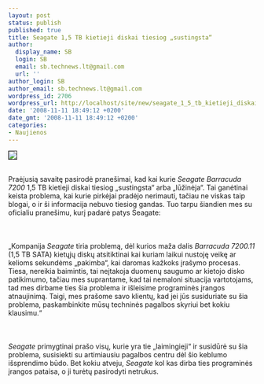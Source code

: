 ```yaml
---
layout: post
status: publish
published: true
title: Seagate 1,5 TB kietieji diskai tiesiog „sustingsta“
author:
  display_name: SB
  login: SB
  email: sb.technews.lt@gmail.com
  url: ''
author_login: SB
author_email: sb.technews.lt@gmail.com
wordpress_id: 2706
wordpress_url: http://localhost/site/new/seagate_1_5_tb_kietieji_diskai_tiesiog__sustingsta_/
date: '2008-11-11 18:49:12 +0200'
date_gmt: '2008-11-11 18:49:12 +0200'
categories:
- Naujienos
---
```

<div class="imgright"><img src="http://tbn0.google.com/images?q=tbn:ueJWWuyc8lrwfM:http://images.bit-tech.net/news_images/2007/06/seagate_hits_1tb_storage/article_img.jpg" border="1"></div>
<p><br>Praėjusią savaitę pasirodė pranešimai, kad kai kurie <i>Seagate Barracuda 7200</i> 1,5 TB kietieji diskai tiesiog „sustingsta“ arba „lūžinėja“. Tai ganėtinai keista problema, kai kurie pirkėjai pradėjo nerimauti, tačiau ne viskas taip blogai, o ir ši informacija nebuvo tiesiog gandas. Tuo tarpu šiandien mes su oficialiu pranešimu, kurį padarė patys Seagate:<br />
<br><br />
<br>„Kompanija <i>Seagate</i> tiria problemą, dėl kurios maža dalis <i>Barracuda 7200.11</i> (1,5 TB SATA) kietųjų diskų atsitiktinai kai kuriam laikui nustoję veikę ar kelioms sekundėms „pakimba“, kai daromas kažkoks įrašymo procesas. Tiesa, nereikia baimintis, tai neįtakoja duomenų saugumo ar kietojo disko patikimumo, tačiau mes suprantame, kad tai nemaloni situacija vartotojams, tad mes dirbame ties šia problema ir išleisime programinės įrangos atnaujinimą. Taigi, mes prašome savo klientų, kad jei jūs susiduriate su šia problema, paskambinkite mūsų techninės pagalbos skyriui bet kokiu klausimu.“<br />
<br><br />
<br><i>Seagate</i> primygtinai prašo visų, kurie yra tie „laimingieji“ ir susidūrė su šia problema, susisiekti su artimiausiu pagalbos centru dėl šio keblumo išsprendimo būdo. Bet kokiu atveju, <i>Seagate</i> kol kas dirba ties programinės įrangos pataisa, o ji turėtų pasirodyti netrukus.<br />
<br><br />
<br><br />
<br></p>
